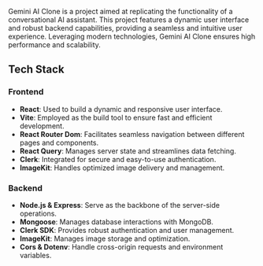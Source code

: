 

Gemini AI Clone is a project aimed at replicating the functionality of a conversational AI assistant. This project features a dynamic user interface and robust backend capabilities, providing a seamless and intuitive user experience. Leveraging modern technologies, Gemini AI Clone ensures high performance and scalability.

## Tech Stack
</hr>

### Frontend
- **React**: Used to build a dynamic and responsive user interface.</br>
- **Vite**: Employed as the build tool to ensure fast and efficient development.</br>
- **React Router Dom**: Facilitates seamless navigation between different pages and components.</br>
- **React Query**: Manages server state and streamlines data fetching.</br>
- **Clerk**: Integrated for secure and easy-to-use authentication.</br>
- **ImageKit**: Handles optimized image delivery and management.</br>


### Backend
- **Node.js & Express**: Serve as the backbone of the server-side operations.</br>
- **Mongoose**: Manages database interactions with MongoDB.</br>
- **Clerk SDK**: Provides robust authentication and user management.</br>
- **ImageKit**: Manages image storage and optimization.</br>
- **Cors & Dotenv**: Handle cross-origin requests and environment variables.</br>
